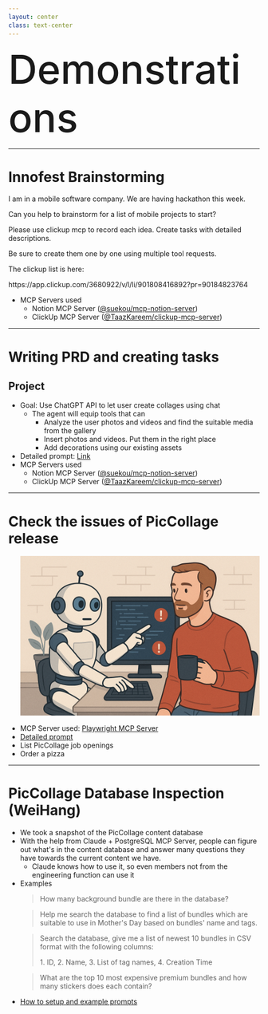 ```yaml
---
layout: center
class: text-center
---
```


<h1 style="font-size: 80px; font-weight:500; margin: 0;" class="text-blue-500">Demonstrations</h1>

---

# <span class="text-blue-500">Innofest Brainstorming</span>

<div class="bg-gray-800 border-l-4 border-blue-500 p-4 my-4">

<span class='text-gray-300'>
<p>I am in a mobile software company. We are having hackathon this week.</p>
<p>Can you help to brainstorm for a list of mobile projects to start?</p>
<p>Please use clickup mcp to record each idea. Create tasks with detailed descriptions.</p>
<p>Be sure to create them one by one using multiple tool requests.</p>
<p>The clickup list is here:</p>
<p>https://app.clickup.com/3680922/v/l/li/901808416892?pr=90184823764</p>
</span>

</div>

- <span class="text-amber-400 font-bold">MCP Servers used</span>
  - <span class="text-green-400">Notion MCP Server</span> ([@suekou/mcp-notion-server](https://github.com/suekou/mcp-notion-server))
  - <span class="text-green-400">ClickUp MCP Server</span> ([@TaazKareem/clickup-mcp-server](https://github.com/taazkareem/clickup-mcp-server))

<!--
I am in a mobile software company. We are having hackathon this week.
Can you help to brainstorm for a list of mobile projects to start?
Please use clickup mcp to record each idea. Create tasks with detailed descriptions.
Be sure to create them one by one using multiple tool requests.
The clickup list is here:
https://app.clickup.com/3680922/v/l/li/901808416892?pr=90184823764
-->

---

# <span class="text-blue-500">Writing PRD and creating tasks</span>

## <span class="text-amber-400">Project</span>
- <span class="text-green-400 font-bold">Goal:</span> Use ChatGPT API to let user create collages using chat
  - The agent will equip tools that can
    - <span class="text-amber-400">Analyze</span> the user photos and videos and find the suitable media from the gallery
    - <span class="text-amber-400">Insert</span> photos and videos. Put them in the right place
    - <span class="text-amber-400">Add decorations</span> using our existing assets
- Detailed prompt: [Link](https://www.notion.so/piccollage/Detailed-prompt-for-LLM-collage-20a60e6b8fd7807b99d3ce5b891743af)
- <span class="text-green-400 font-bold">MCP Servers used</span>
  - <span class="text-green-400">Notion MCP Server</span> ([@suekou/mcp-notion-server](https://github.com/suekou/mcp-notion-server))
  - <span class="text-green-400">ClickUp MCP Server</span> ([@TaazKareem/clickup-mcp-server](https://github.com/taazkareem/clickup-mcp-server))

---

# <span class="text-blue-500">Check the issues of PicCollage release</span>

<div class="grid grid-cols-2 gap-4">
  <div class="flex items-center justify-center">
    <ul>
      <p><img src="/images/robot_qa.png" alt="Robot" class="w-full h-auto" /></p>
    </ul>
  </div>
  <div class="flex items-center">
    <ul>
      <li><span class="text-green-400 font-bold">MCP Server used:</span> <a href="https://executeautomation.github.io/mcp-playwright/">Playwright MCP Server</a></li>
      <li><a href="https://www.notion.so/piccollage/Detailed-prompt-for-the-Crashlytics-check-20a60e6b8fd78002ad44e95bad11cf20">Detailed prompt</a></li>
      <li><span class="text-amber-400">List PicCollage job openings</span></li>
      <li><span class="text-amber-400">Order a pizza</span></li>
    </ul>
  </div>
</div>

---

# <span class="text-blue-500">PicCollage Database Inspection</span> <span class="text-green-400">(WeiHang)</span>

<ul>
  <li><span class="text-green-400">We took a snapshot of the PicCollage content database</span></li>
  <li>With the help from <span class="text-amber-400 font-bold">Claude + PostgreSQL MCP Server</span>, people can figure out what's in the content database and answer many questions they have towards the current content we have.
    <ul>
      <li><span class="text-green-400">Claude knows how to use it</span>, so even members not from the engineering function can use it</li>
    </ul>
  </li>
  <li>
  <span class="text-amber-400 font-bold">Examples</span>
    <p><blockquote class="text-amber-500 font-bold border-l-4 pl-4 border-amber-500">
      How many background bundle are there in the database?
    </blockquote></p>
    <p><blockquote class="text-amber-500 font-bold border-l-4 pl-4 border-amber-500">
      Help me search the database to find a list of bundles which are suitable to use in Mother's Day based on bundles' name and tags.
    </blockquote></p>
    <p><blockquote class="text-amber-500 font-bold border-l-4 pl-4 border-amber-500">
      Search the database, give me a list of newest 10 bundles in CSV format with the following columns:
      <p>1. ID, 2. Name, 3. List of tag names, 4. Creation Time</p>
    </blockquote></p>
    <p><blockquote class="text-amber-500 font-bold border-l-4 pl-4 border-amber-500">
      What are the top 10 most expensive premium bundles and how many stickers does each contain?
    </blockquote></p>
    
  </li>
  <li><a href="https://www.notion.so/piccollage/PostgreSQL-MCP-from-WeiHang-20d60e6b8fd780fdaeffde20939e4296">How to setup and example prompts</a></li>
</ul>